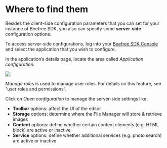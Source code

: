 # Where to find them

Besides the client-side configuration parameters that you can set for your instance of Beefree SDK, you also can specify some **server-side** configuration options.

To access server-side configurations, log into your [Beefree SDK Console](https://dam.beefree.io/devportal) and select the application that you wish to configure.

In the application’s details page, locate the area called _Application configuration._

![](http://docs.beefree.io/wp-content/uploads/2017/08/bee\_plugin\_application\_configurations.png)

_Manage roles_ is used to manage user roles. For details on this feature, see “user roles and permissions“.

Click on _Open configuration_ to manage the server-side settings like:

* **Toolbar** options: affect the UI of the editor
* **Storage** options: determine where the File Manager will store & retrieve images
* **Content** options: define whether certain content elements (e.g. HTML block) are active or inactive
* **Service** options: define whether additional services (e.g. photo search) are active or inactive
